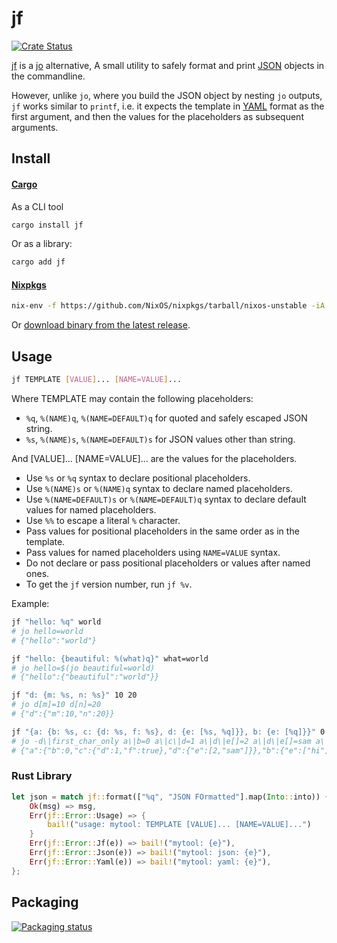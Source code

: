 # jf

[![Crate Status](https://img.shields.io/crates/v/jf.svg)](https://crates.io/crates/jf)

[jf][jf] is a [jo][jo] alternative, A small utility to safely format and print [JSON][json] objects in the commandline.

However, unlike `jo`, where you build the JSON object by nesting `jo` outputs,
`jf` works similar to `printf`, i.e. it expects the template in [YAML][yaml] format as the first argument, and then the values for the placeholders as subsequent arguments.

## Install

#### [Cargo][cargo]

As a CLI tool

```bash
cargo install jf
```

Or as a library:

```bash
cargo add jf
```

#### [Nixpkgs][nixpkgs]

```bash
nix-env -f https://github.com/NixOS/nixpkgs/tarball/nixos-unstable -iA jf
```

Or [download binary from the latest release][bins].

## Usage

```bash
jf TEMPLATE [VALUE]... [NAME=VALUE]...
```

Where TEMPLATE may contain the following placeholders:

- `%q`, `%(NAME)q`, `%(NAME=DEFAULT)q` for quoted and safely escaped JSON string.
- `%s`, `%(NAME)s`, `%(NAME=DEFAULT)s` for JSON values other than string.

And [VALUE]... [NAME=VALUE]... are the values for the placeholders.

- Use `%s` or `%q` syntax to declare positional placeholders.
- Use `%(NAME)s` or `%(NAME)q` syntax to declare named placeholders.
- Use `%(NAME=DEFAULT)s` or `%(NAME=DEFAULT)q` syntax to declare default values for named placeholders.
- Use `%%` to escape a literal `%` character.
- Pass values for positional placeholders in the same order as in the template.
- Pass values for named placeholders using `NAME=VALUE` syntax.
- Do not declare or pass positional placeholders or values after named ones.
- To get the `jf` version number, run `jf %v`.

Example:

```bash
jf "hello: %q" world
# jo hello=world
# {"hello":"world"}

jf "hello: {beautiful: %(what)q}" what=world
# jo hello=$(jo beautiful=world)
# {"hello":{"beautiful":"world"}}

jf "d: {m: %s, n: %s}" 10 20
# jo d[m]=10 d[n]=20
# {"d":{"m":10,"n":20}}

jf "{a: {b: %s, c: {d: %s, f: %s}, d: {e: [%s, %q]}}, b: {e: [%q]}}" 0 1 true 2 sam hi
# jo -d\|first_char_only a\|b=0 a\|c\|d=1 a\|d\|e[]=2 a\|d\|e[]=sam a\|c[f]@1 b\|e[]=hi
# {"a":{"b":0,"c":{"d":1,"f":true},"d":{"e":[2,"sam"]}},"b":{"e":["hi"]}}
```

### Rust Library

```rust
let json = match jf::format(["%q", "JSON FOrmatted"].map(Into::into)) {
    Ok(msg) => msg,
    Err(jf::Error::Usage) => {
        bail!("usage: mytool: TEMPLATE [VALUE]... [NAME=VALUE]...")
    }
    Err(jf::Error::Jf(e)) => bail!("mytool: {e}"),
    Err(jf::Error::Json(e)) => bail!("mytool: json: {e}"),
    Err(jf::Error::Yaml(e)) => bail!("mytool: yaml: {e}"),
};
```

## Packaging

[![Packaging status][repos]][repology]

[jf]: https://github.com/sayanarijit/jf
[jo]: https://github.com/jpmens/jo
[yaml]: https://yaml.org
[json]: https://json.org
[bins]: https://github.com/sayanarijit/jf/releases/latest
[cargo]: https://crates.io/crates/jf
[nixpkgs]: https://github.com/NixOS/nixpkgs/blob/nixos-unstable/pkgs/development/tools/jf/default.nix
[repology]: https://repology.org/project/jf/versions
[repos]: https://repology.org/badge/vertical-allrepos/jf.svg
